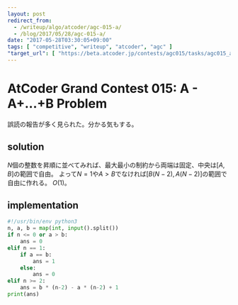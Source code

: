 ```yaml
---
layout: post
redirect_from:
  - /writeup/algo/atcoder/agc-015-a/
  - /blog/2017/05/28/agc-015-a/
date: "2017-05-28T03:30:05+09:00"
tags: [ "competitive", "writeup", "atcoder", "agc" ]
"target_url": [ "https://beta.atcoder.jp/contests/agc015/tasks/agc015_a" ]
---
```


# AtCoder Grand Contest 015: A - A+...+B Problem

誤読の報告が多く見られた。分かる気もする。

## solution

$N$個の整数を昇順に並べてみれば、最大最小の制約から両端は固定、中央は$[A, B]$の範囲で自由。
よって$N = 1$や$A \gt B$でなければ$[B(N-2), A(N-2)]$の範囲で自由に作れる。
$O(1)$。

## implementation

``` python
#!/usr/bin/env python3
n, a, b = map(int, input().split())
if n <= 0 or a > b:
    ans = 0
elif n == 1:
    if a == b:
        ans = 1
    else:
        ans = 0
elif n >= 2:
    ans = b * (n-2) - a * (n-2) + 1
print(ans)
```
